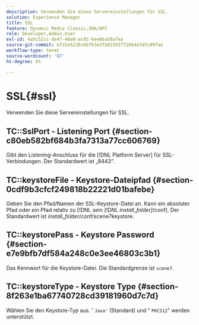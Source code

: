 ```yaml
---
description: Verwenden Sie diese Servereinstellungen für SSL.
solution: Experience Manager
title: SSL
feature: Dynamic Media Classic,SDK/API
role: Developer,Admin,User
exl-id: 4a5c52cc-de47-48e0-ac92-6ee66a58a7ea
source-git-commit: bf31e5226cbb763e2fb82391772b64e5d5c89fae
workflow-type: tm+mt
source-wordcount: '87'
ht-degree: 6%

---
```


# SSL{#ssl}

Verwenden Sie diese Servereinstellungen für SSL.

## TC::SslPort - Listening Port {#section-c80eb582bf684b3fa7313a77cc606769}

Gibt den Listening-Anschluss für die [!DNL Platform Server] für SSL-Verbindungen. Der Standardwert ist „8443“.

## TC::keystoreFile - Keystore-Dateipfad {#section-0cdf9b3cfcf249818b22221d01bafebe}

Geben Sie den Pfad/Namen der SSL-Keystore-Datei an. Kann ein absoluter Pfad oder ein Pfad relativ zu [!DNL sein *[!DNL install_folder]*/conf]. Der Standardwert ist *install_folder*/conf/scene7keystore.

## TC::keystorePass - Keystore Password {#section-e7e9bfb7df584a248c0e3ee46803c3b1}

Das Kennwort für die Keystore-Datei. Die Standardgrenze ist `scene7`.

## TC::keystoreType - Keystore Type {#section-8f263e1ba67740728cd39181960d7c7d}

Wählen Sie den Keystore-Typ aus. &#39; `Java'` (Standard) und &quot; `PKCS12`&quot; werden unterstützt.
